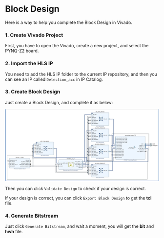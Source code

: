 # Block Design
Here is a way to help you complete the Block Design in Vivado.

### 1. Create Vivado Project

First, you have to open the Vivado, create a new project, and select the PYNQ-Z2 board.

### 2. Import the HLS IP

You need to add the HLS IP folder to the current IP repository, and then you can see an IP called `Detection_acc` in IP Catalog.

### 3. Create Block Design

Just create a Block Design, and complete it as below:

![bd_0](images/bd_0.jpg)

Then you can click `Validate Design` to check if your design is correct.

If your design is correct, you can click `Export Block Design` to get the **tcl** file.

### 4. Generate Bitstream

Just click `Generate Bitstream`, and wait a moment,  you will get the **bit** and **hwh** file.